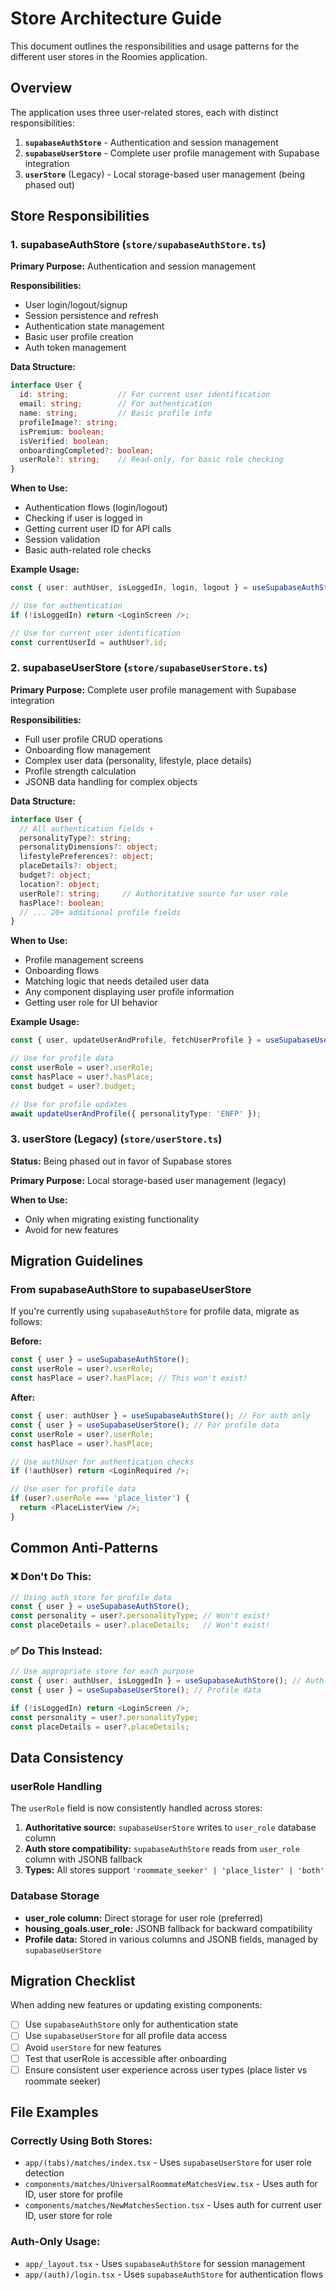 # Store Architecture Guide

This document outlines the responsibilities and usage patterns for the different user stores in the Roomies application.

## Overview

The application uses three user-related stores, each with distinct responsibilities:

1. **`supabaseAuthStore`** - Authentication and session management
2. **`supabaseUserStore`** - Complete user profile management with Supabase integration
3. **`userStore`** (Legacy) - Local storage-based user management (being phased out)

## Store Responsibilities

### 1. supabaseAuthStore (`store/supabaseAuthStore.ts`)

**Primary Purpose:** Authentication and session management

**Responsibilities:**
- User login/logout/signup
- Session persistence and refresh
- Authentication state management
- Basic user profile creation
- Auth token management

**Data Structure:**
```typescript
interface User {
  id: string;           // For current user identification
  email: string;        // For authentication
  name: string;         // Basic profile info
  profileImage?: string;
  isPremium: boolean;
  isVerified: boolean;
  onboardingCompleted?: boolean;
  userRole?: string;    // Read-only, for basic role checking
}
```

**When to Use:**
- Authentication flows (login/logout)
- Checking if user is logged in
- Getting current user ID for API calls
- Session validation
- Basic auth-related role checks

**Example Usage:**
```typescript
const { user: authUser, isLoggedIn, login, logout } = useSupabaseAuthStore();

// Use for authentication
if (!isLoggedIn) return <LoginScreen />;

// Use for current user identification
const currentUserId = authUser?.id;
```

### 2. supabaseUserStore (`store/supabaseUserStore.ts`)

**Primary Purpose:** Complete user profile management with Supabase integration

**Responsibilities:**
- Full user profile CRUD operations
- Onboarding flow management
- Complex user data (personality, lifestyle, place details)
- Profile strength calculation
- JSONB data handling for complex objects

**Data Structure:**
```typescript
interface User {
  // All authentication fields +
  personalityType?: string;
  personalityDimensions?: object;
  lifestylePreferences?: object;
  placeDetails?: object;
  budget?: object;
  location?: object;
  userRole?: string;     // Authoritative source for user role
  hasPlace?: boolean;
  // ... 20+ additional profile fields
}
```

**When to Use:**
- Profile management screens
- Onboarding flows
- Matching logic that needs detailed user data
- Any component displaying user profile information
- Getting user role for UI behavior

**Example Usage:**
```typescript
const { user, updateUserAndProfile, fetchUserProfile } = useSupabaseUserStore();

// Use for profile data
const userRole = user?.userRole;
const hasPlace = user?.hasPlace;
const budget = user?.budget;

// Use for profile updates
await updateUserAndProfile({ personalityType: 'ENFP' });
```

### 3. userStore (Legacy) (`store/userStore.ts`)

**Status:** Being phased out in favor of Supabase stores

**Primary Purpose:** Local storage-based user management (legacy)

**When to Use:** 
- Only when migrating existing functionality
- Avoid for new features

## Migration Guidelines

### From supabaseAuthStore to supabaseUserStore

If you're currently using `supabaseAuthStore` for profile data, migrate as follows:

**Before:**
```typescript
const { user } = useSupabaseAuthStore();
const userRole = user?.userRole;
const hasPlace = user?.hasPlace; // This won't exist!
```

**After:**
```typescript
const { user: authUser } = useSupabaseAuthStore(); // For auth only
const { user } = useSupabaseUserStore(); // For profile data
const userRole = user?.userRole;
const hasPlace = user?.hasPlace;

// Use authUser for authentication checks
if (!authUser) return <LoginRequired />;

// Use user for profile data
if (user?.userRole === 'place_lister') {
  return <PlaceListerView />;
}
```

## Common Anti-Patterns

### ❌ Don't Do This:
```typescript
// Using auth store for profile data
const { user } = useSupabaseAuthStore();
const personality = user?.personalityType; // Won't exist!
const placeDetails = user?.placeDetails;   // Won't exist!
```

### ✅ Do This Instead:
```typescript
// Use appropriate store for each purpose
const { user: authUser, isLoggedIn } = useSupabaseAuthStore(); // Auth
const { user } = useSupabaseUserStore(); // Profile data

if (!isLoggedIn) return <LoginScreen />;
const personality = user?.personalityType;
const placeDetails = user?.placeDetails;
```

## Data Consistency

### userRole Handling

The `userRole` field is now consistently handled across stores:

1. **Authoritative source:** `supabaseUserStore` writes to `user_role` database column
2. **Auth store compatibility:** `supabaseAuthStore` reads from `user_role` column with JSONB fallback
3. **Types:** All stores support `'roommate_seeker' | 'place_lister' | 'both'`

### Database Storage

- **user_role column:** Direct storage for user role (preferred)
- **housing_goals.user_role:** JSONB fallback for backward compatibility
- **Profile data:** Stored in various columns and JSONB fields, managed by `supabaseUserStore`

## Migration Checklist

When adding new features or updating existing components:

- [ ] Use `supabaseAuthStore` only for authentication state
- [ ] Use `supabaseUserStore` for all profile data access
- [ ] Avoid `userStore` for new features
- [ ] Test that userRole is accessible after onboarding
- [ ] Ensure consistent user experience across user types (place lister vs roommate seeker)

## File Examples

### Correctly Using Both Stores:
- `app/(tabs)/matches/index.tsx` - Uses `supabaseUserStore` for user role detection
- `components/matches/UniversalRoommateMatchesView.tsx` - Uses auth for ID, user store for profile
- `components/matches/NewMatchesSection.tsx` - Uses auth for current user ID, user store for role

### Auth-Only Usage:
- `app/_layout.tsx` - Uses `supabaseAuthStore` for session management
- `app/(auth)/login.tsx` - Uses `supabaseAuthStore` for authentication flows